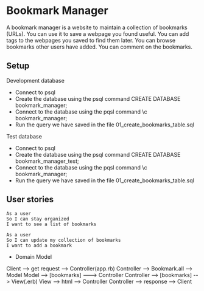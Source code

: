 # Bookmark Manager

A bookmark manager is a website to maintain a collection of bookmarks (URLs). You can use it to save a webpage you found useful. You can add tags to the webpages you saved to find them later. You can browse bookmarks other users have added. You can comment on the bookmarks.

## Setup

Development database
* Connect to psql
* Create the database using the psql command CREATE DATABASE bookmark_manager;
* Connect to the database using the pqsl command \c bookmark_manager;
* Run the query we have saved in the file 01_create_bookmarks_table.sql

Test database
* Connect to psql
* Create the database using the psql command CREATE DATABASE bookmark_manager_test;
* Connect to the database using the pqsl command \c bookmark_manager;
* Run the query we have saved in the file 01_create_bookmarks_table.sql

## User stories

```
As a user
So I can stay organized 
I want to see a list of bookmarks

```
```
As a user
So I can update my collection of bookmarks
I want to add a bookmark

```
* Domain Model 

Client --> get request --> Controller(app.rb)
Controller --> Bookmark.all --> Model
Model --> [bookmarks] ---> Controller
Controller --> [bookmarks] --> View(.erb)
View --> html --> Controller
Controller --> response --> Client 

